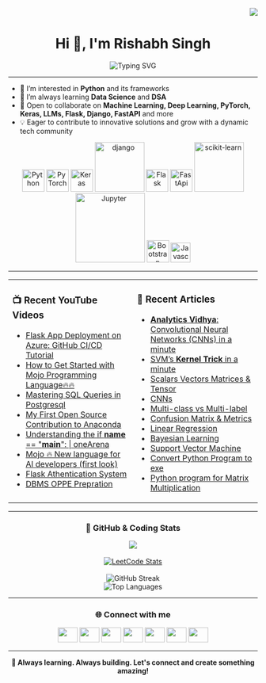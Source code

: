 <p align="right">
  <img src="https://komarev.com/ghpvc/?username=rishabh11336&color=0052f7&label=PROFILE+VIEWS"/>
</p>

<h1 align="center">Hi 👋, I'm Rishabh Singh</h1>
<p align="center">
  <img src="https://readme-typing-svg.demolab.com?font=Fira+Code&size=24&pause=1000&center=true&vCenter=true&width=500&lines=Passionate+Pythonista;ML+%7C+DL+%7C+LLM+Enthusiast;Open+Source+Contributor;Always+Learning+%26+Building" alt="Typing SVG" />
</p>

---

- 👀 I’m interested in **Python** and its frameworks
- 🌱 I’m always learning **Data Science** and **DSA**
- 🤝 Open to collaborate on **Machine Learning, Deep Learning, PyTorch, Keras, LLMs, Flask, Django, FastAPI** and more
- 💡 Eager to contribute to innovative solutions and grow with a dynamic tech community

<div align="center">
  <!-- Tech Stack -->
  <a href="https://www.python.org/"><img src="https://s3.dualstack.us-east-2.amazonaws.com/pythondotorg-assets/media/files/python-logo-only.svg" title="Python" alt="Python" width="45"/></a>
  <a href="https://pytorch.org/"><img src="https://www.vectorlogo.zone/logos/pytorch/pytorch-icon.svg" title="PyTorch" alt="PyTorch" width="45"/></a>
  <a href="https://keras.io/"><img src="https://upload.wikimedia.org/wikipedia/commons/a/ae/Keras_logo.svg" title="Keras" alt="Keras" width="45"/></a>
  <a href="https://www.djangoproject.com/"><img src="https://static.djangoproject.com/img/logos/django-logo-positive.svg" alt="django" width="100"/></a>
  <a href="https://flask.palletsprojects.com/en/2.3.x/"><img src="https://www.vectorlogo.zone/logos/pocoo_flask/pocoo_flask-icon.svg" title="Flask" alt="Flask" width="45"/></a>
  <a href="https://fastapi.tiangolo.com/"><img src="https://cdn.worldvectorlogo.com/logos/fastapi-1.svg" title="FastApi" alt="FastApi" width="45"/></a>
  <a href="https://scikit-learn.org/stable/"><img src="https://scikit-learn.org/stable/_static/scikit-learn-logo-small.png" title="scikit-learn" alt="scikit-learn" width="100"/></a>
  <a href="https://jupyter.org/"><img src="https://jupyter.org/assets/logos/rectanglelogo-greytext-orangebody-greymoons.svg" title="Jupyter" alt="Jupyter" width="140"/></a>
  <a href="https://getbootstrap.com/"><img src="https://cdn.jsdelivr.net/gh/devicons/devicon/icons/bootstrap/bootstrap-original.svg" title="Bootstrap" alt="Bootstrap" width="45"/></a>
  <a href="https://www.javascript.com/"><img src="https://cdn.cdnlogo.com/logos/j/69/javascript.svg" title="Javascript" alt="Javascript" width="40"/></a>
</div>

---

<table>
<tr>
<td valign="top" width="50%">

### 📺 Recent YouTube Videos
<!-- YOUTUBE-VIDEOS-LIST:START -->
- [Flask App Deployment on Azure: GitHub CI/CD Tutorial](https://youtu.be/dXZMbF07hDE?si=1fBaWrX_sg9yNtYW)
- [How to Get Started with Mojo Programming Language🔥🔥](https://youtu.be/5y54FtbLMU8)
- [Mastering SQL Queries in Postgresql](https://youtu.be/_cBWseETBhw)
- [My First Open Source Contribution to Anaconda](https://youtu.be/y7VSdPXVC8o)
- [Understanding the if __name__ == "__main__": | oneArena](https://youtu.be/YjgWcqUVUuI)
- [Mojo 🔥 New language for AI developers (first look)](https://youtu.be/P4vL1HKIcKY)
- [Flask Athentication System](https://www.youtube.com/playlist?list=PLOWpNXd4d3vTlhmOJw0lsfawIXeyj8Sxb)
- [DBMS OPPE Prepration](https://www.youtube.com/playlist?list=PLOWpNXd4d3vQETIZYvCZxTdewFYCo5b47)
<!-- YOUTUBE-VIDEOS-LIST:END -->

</td>
<td valign="top" width="50%">

### 📝 Recent Articles
<!-- DEVTO-BLOG-LIST:START -->
- [**Analytics Vidhya**: Convolutional Neural Networks (CNNs) in a minute](https://community.analyticsvidhya.com/c/datascience/convolutional-neural-networks-cnns-in-minute)
- [SVM’s __Kernel Trick__ in a minute](https://medium.com/@asusrishabh/svms-kernel-trick-in-a-minute-bd0554b31ec0)
- [Scalars Vectors Matrices & Tensor](https://medium.com/stackademic/scalars-vectors-matrices-tensor-in-a-minute-0ebcd7f8e3b7)
- [CNNs](https://medium.com/@asusrishabh/convolutional-neural-networks-cnns-in-a-minute-4c9ae1b9a2cf)
- [Multi-class vs Multi-label](https://medium.com/@asusrishabh/multiclass-vs-multilabel-classification-in-a-minute-261b6e320061)
- [Confusion Matrix & Metrics](https://medium.com/@asusrishabh/confusion-matrix-metrics-in-a-minute-e1596872e90b)
- [Linear Regression](https://medium.com/@asusrishabh/linear-regression-in-a-minute-c298faf54238)
- [Bayesian Learning](https://medium.com/@asusrishabh/bayesian-learning-in-a-minute-c93189e8993e)
- [Support Vector Machine](https://medium.com/@asusrishabh/support-vector-machine-svm-736fb20b239b)
- [Convert Python Program to exe](https://medium.com/@asusrishabh/convert-python-program-to-exe-c773345716df)
- [Python program for Matrix Multiplication](https://medium.com/@asusrishabh/python-program-for-matrix-multiplication-5c1de08bb105)
<!-- DEVTO-BLOG-LIST:END -->

</td>
</tr>
</table>

---

<div align="center">

### 🚀 GitHub & Coding Stats

<img src="https://github-readme-stats.vercel.app/api?username=rishabh11336&hide_title=true&theme=highcontrast&icon_color=407BFF&show_icons=1&border=FFFFFF&title_color=407BFF" /><br />
<br />
<a href="https://leetcode.com/u/21f1002538/"><img src="https://leetcard.jacoblin.cool/21f1002538?border=0&radius=20" alt="LeetCode Stats"></a>
<br /><br />
<img src="https://github-readme-streak-stats.herokuapp.com/?user=rishabh11336&theme=tokyonight" alt="GitHub Streak" />
<br />
<img src="https://github-readme-stats.vercel.app/api/top-langs?username=rishabh11336&show_icons=true&locale=en&layout=compact&theme=tokyonight" alt="Top Languages" />

</div>

---

<div align="center">

### 🌐 Connect with me

<a href="https://twitter.com/rishabh11336"><img src="https://raw.githubusercontent.com/rahuldkjain/github-profile-readme-generator/master/src/images/icons/Social/twitter.svg" height="30" width="40" /></a>
<a href="https://linkedin.com/in/rishabh11336"><img src="https://raw.githubusercontent.com/rahuldkjain/github-profile-readme-generator/master/src/images/icons/Social/linked-in-alt.svg" height="30" width="40" /></a>
<a href="https://kaggle.com/rishabhsingh2538"><img src="https://raw.githubusercontent.com/rahuldkjain/github-profile-readme-generator/master/src/images/icons/Social/kaggle.svg" height="30" width="40" /></a>
<a href="https://medium.com/@asusrishabh"><img src="https://raw.githubusercontent.com/rahuldkjain/github-profile-readme-generator/master/src/images/icons/Social/medium.svg" height="30" width="40" /></a>
<a href="https://www.youtube.com/@one-arena"><img src="https://raw.githubusercontent.com/rahuldkjain/github-profile-readme-generator/master/src/images/icons/Social/youtube.svg" height="30" width="40" /></a>
<a href="https://www.hackerrank.com/rishabh11336"><img src="https://raw.githubusercontent.com/rahuldkjain/github-profile-readme-generator/master/src/images/icons/Social/hackerrank.svg" height="30" width="40" /></a>
<a href="https://www.leetcode.com/21f1002538"><img src="https://raw.githubusercontent.com/rahuldkjain/github-profile-readme-generator/master/src/images/icons/Social/leet-code.svg" height="30" width="40" /></a>
</div>

---

<p align="center">
  <b>🌱 Always learning. Always building. Let's connect and create something amazing!</b>
</p>

<!---
rishabh11336/rishabh11336 is a ✨ special ✨ repository because its `README.md` (this file) appears on your GitHub profile.
You can click the Preview link to take a look at your changes.
--->
